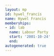 ```yaml
---
layout: mp
id: hywel_francis
name: Hywel Francis
memberships:
- id: lab
  name: Labour Party
  start: '2001-10-24'
  end: 
autogenerated: true
---
```

